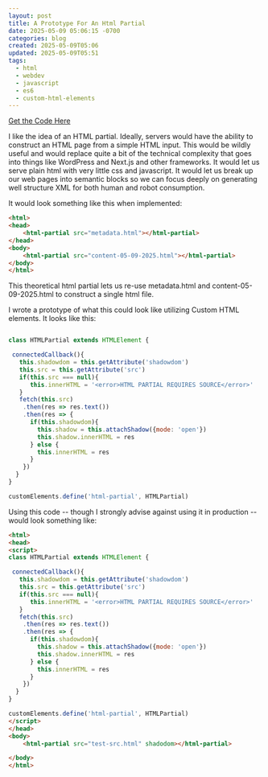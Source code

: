 ```yaml
---
layout: post
title: A Prototype For An Html Partial
date: 2025-05-09 05:06:15 -0700
categories: blog
created: 2025-05-09T05:06
updated: 2025-05-09T05:51
tags:
  - html
  - webdev
  - javascript
  - es6
  - custom-html-elements
---
```

[Get the Code Here](https://github.com/lnsy-dev/html-partial)

I like the idea of an HTML partial. Ideally, servers would have the ability to construct an HTML page from a simple HTML input. This would be wildly useful and would replace quite a bit of the technical complexity that goes into things like WordPress and Next.js and other frameworks. It would let us serve plain html with very little css and javascript. It would let us break up our web pages into semantic blocks so we can focus deeply on generating well structure XML for both human and robot consumption. 

It would look something like this when implemented: 

```html
<html>
<head>
	<html-partial src="metadata.html"></html-partial>
</head>
<body>
	<html-partial src="content-05-09-2025.html"></html-partial>
</body>
</html>
```


This theoretical html partial lets us re-use metadata.html and content-05-09-2025.html to construct a single html file. 

I wrote a prototype of what this could look like utilizing Custom HTML elements. It looks like this: 

```js

class HTMLPartial extends HTMLElement {

 connectedCallback(){
   this.shadowdom = this.getAttribute('shadowdom')
   this.src = this.getAttribute('src')
   if(this.src === null){
      this.innerHTML = '<error>HTML PARTIAL REQUIRES SOURCE</error>'
   }
   fetch(this.src)
    .then(res => res.text())
    .then(res => {
      if(this.shadowdom){
        this.shadow = this.attachShadow({mode: 'open'})
        this.shadow.innerHTML = res
      } else {
        this.innerHTML = res
      }
    })
  }
}

customElements.define('html-partial', HTMLPartial)

```

Using this code -- though I strongly advise against using it in production -- would look something like:

```html
<html>
<head>
<script>
class HTMLPartial extends HTMLElement {

 connectedCallback(){
   this.shadowdom = this.getAttribute('shadowdom')
   this.src = this.getAttribute('src')
   if(this.src === null){
      this.innerHTML = '<error>HTML PARTIAL REQUIRES SOURCE</error>'
   }
   fetch(this.src)
    .then(res => res.text())
    .then(res => {
      if(this.shadowdom){
        this.shadow = this.attachShadow({mode: 'open'})
        this.shadow.innerHTML = res
      } else {
        this.innerHTML = res
      }
    })
  }
}

customElements.define('html-partial', HTMLPartial)
</script>
</head>
<body>
	<html-partial src="test-src.html" shadodom></html-partial>

</body>
</html>
```

